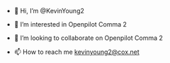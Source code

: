 - 👋 Hi, I’m @KevinYoung2
- 👀 I’m interested in Openpilot Comma 2

- 💞️ I’m looking to collaborate on Openpilot Comma 2
- 📫 How to reach me kevinyoung2@cox.net

<!---
KevinYoung2/KevinYoung2 is a ✨ special ✨ repository because its `README.md` (this file) appears on your GitHub profile.
You can click the Preview link to take a look at your changes.
--->
